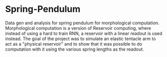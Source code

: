 # Spring-Pendulum
Data gen and analysis for spring pendulum for morphological computation. Morphological computation is a version of Reservoir computing, where instead of using a hard to train RNN, a reservoir with a linear readout is used instead. 
The goal of the project was to simulate an elastic tentacle arm to act as a "physical reservoir" and to show that it was possible to do computation with it using the various spring lengths as the readout.



